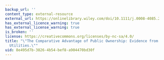 ```yaml
---
backup_url: ''
content_type: external-resource
external_url: https://onlinelibrary.wiley.com/doi/10.1111/j.0008-4085.2005.00296.x
has_external_licence_warning: true
has_external_license_warning: true
is_broken: ''
license: https://creativecommons.org/licenses/by-nc-sa/4.0/
title: "\"The Comparative Advantage of Public Ownership: Evidence from U.S. Electric\_\
  Utilities.\""
uid: 8e495d7b-3826-4b54-bef8-a904470bd30f
---
```

